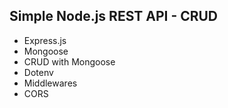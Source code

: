 <h2>Simple Node.js REST API - CRUD </h2>

<ul>
<li>Express.js</li>
<li>Mongoose</li>
<li>CRUD with Mongoose</li>
<li>Dotenv</li>
<li>Middlewares</li>
<li>CORS</li>

</ul>
